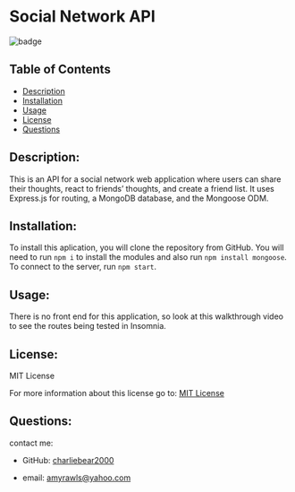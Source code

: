 # Social Network API

![badge](https://img.shields.io/badge/License-MIT-yellow.svg)

## Table of Contents
- [Description](#description)
- [Installation](#installation)
- [Usage](#usage)
- [License](#license)
- [Questions](#questions)

## Description:

This is an API for a social network web application where users can share their thoughts, react to friends’ thoughts, and create a friend list. It uses Express.js for routing, a MongoDB database, and the Mongoose ODM.


## Installation:

To install this aplication, you will clone the repository from GitHub.  You will need to run `npm i` to install the modules and also run `npm install mongoose`. To connect to the server, run `npm start`. 

## Usage:

There is no front end for this application, so look at this walkthrough video to see the routes being tested in Insomnia.

## License:

MIT License

For more information about this license go to: [MIT License](https://choosealicense.com/licenses/mit//gpl-3.0/)

## Questions:

contact me:

- GitHub: [charliebear2000](https://github.com/charliebear2000)

- email: amyrawls@yahoo.com


